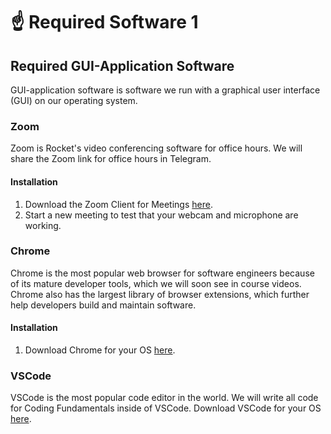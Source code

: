 # ☝ Required Software 1

## Required GUI-Application Software

GUI-application software is software we run with a graphical user interface (GUI) on our operating system.

### Zoom

Zoom is Rocket's video conferencing software for office hours. We will share the Zoom link for office hours in Telegram.

#### **Installation**

1. Download the Zoom Client for Meetings [here](https://zoom.us/download).
2. Start a new meeting to test that your webcam and microphone are working.

### Chrome

Chrome is the most popular web browser for software engineers because of its mature developer tools, which we will soon see in course videos. Chrome also has the largest library of browser extensions, which further help developers build and maintain software.

#### **Installation**

1. Download Chrome for your OS [here](https://www.google.com/intl/en\_sg/chrome/).

### VSCode

VSCode is the most popular code editor in the world. We will write all code for Coding Fundamentals inside of VSCode. Download VSCode for your OS [here](https://code.visualstudio.com/download).
